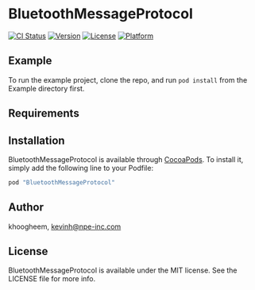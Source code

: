 # BluetoothMessageProtocol

[![CI Status](http://img.shields.io/travis/khoogheem/BluetoothMessageProtocol.svg?style=flat)](https://travis-ci.org/khoogheem/BluetoothMessageProtocol)
[![Version](https://img.shields.io/cocoapods/v/BluetoothMessageProtocol.svg?style=flat)](http://cocoapods.org/pods/BluetoothMessageProtocol)
[![License](https://img.shields.io/cocoapods/l/BluetoothMessageProtocol.svg?style=flat)](http://cocoapods.org/pods/BluetoothMessageProtocol)
[![Platform](https://img.shields.io/cocoapods/p/BluetoothMessageProtocol.svg?style=flat)](http://cocoapods.org/pods/BluetoothMessageProtocol)

## Example

To run the example project, clone the repo, and run `pod install` from the Example directory first.

## Requirements

## Installation

BluetoothMessageProtocol is available through [CocoaPods](http://cocoapods.org). To install
it, simply add the following line to your Podfile:

```ruby
pod "BluetoothMessageProtocol"
```

## Author

khoogheem, kevinh@npe-inc.com

## License

BluetoothMessageProtocol is available under the MIT license. See the LICENSE file for more info.
